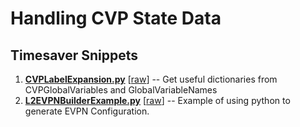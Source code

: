 # Handling CVP State Data

## Timesaver Snippets

1. **[CVPLabelExpansion.py](CVPLabelExpansion.py)** [[raw](CVPLabelExpansion.py?raw=true)] -- Get useful dictionaries from CVPGlobalVariables and GlobalVariableNames
2. **[L2EVPNBuilderExample.py](L2EVPNBuilderExample.py)** [[raw](L2EVPNBuilderExample.py?raw=true)] -- Example of using python to generate EVPN Configuration.
